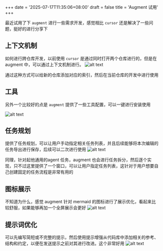 +++
date = '2025-07-17T11:35:06+08:00'
draft = false
title = 'Augment 试用'
+++

最近试用了下 `augment` 进行一些需求开发，感觉相比 `cursor` 还是解决了一些问题，挺好的进行分享下

## 上下文机制

如何进行跨仓库开发，以前使用 `cursor` 是通过同时打开两个仓库进行的，但是在 augment 中，可以通过上下文机制进行。
![alt text](/my-blog/img/image.png)

通过这种方式可以给新的仓库添加对应的索引，然后在当前仓库的开发中进行使用

## 工具

另外一个比较好的点是 `augment` 提供了一些工具配置，可以一键进行安装使用

![alt text](/my-blog/img/image1.png)

## 任务规划

提供了任务规划，可以让用户手动指定相关任务列表，并且后续能够将本次编辑的任务导出进行保存，后续可以二次进行使用
![alt text](/my-blog/img/image2.png)

同理，针对起他通用的agent 任务，augment 也会进行任务拆分，然后逐个实现，只不过这里提供了一个窗口，可以让用户指定任务列表，这针对于用户想要自己创建固定的任务流程是非常有用的

## 图标展示

不知道为什么，感觉 augment 针对 mermaid 的图标进行了展示优化，看起来比较舒服，如果能够再加一个全屏展示会更好
![alt text](/my-blog/img/image3.png)

## 提示词优化

可以先编写简短或不完整的提示，然后使用提示增强从代码库中添加相关的参考、结构和约定，以便在发送提示之前对其进行改进。这个非常好用
![alt text](/my-blog/img/image4.png)
